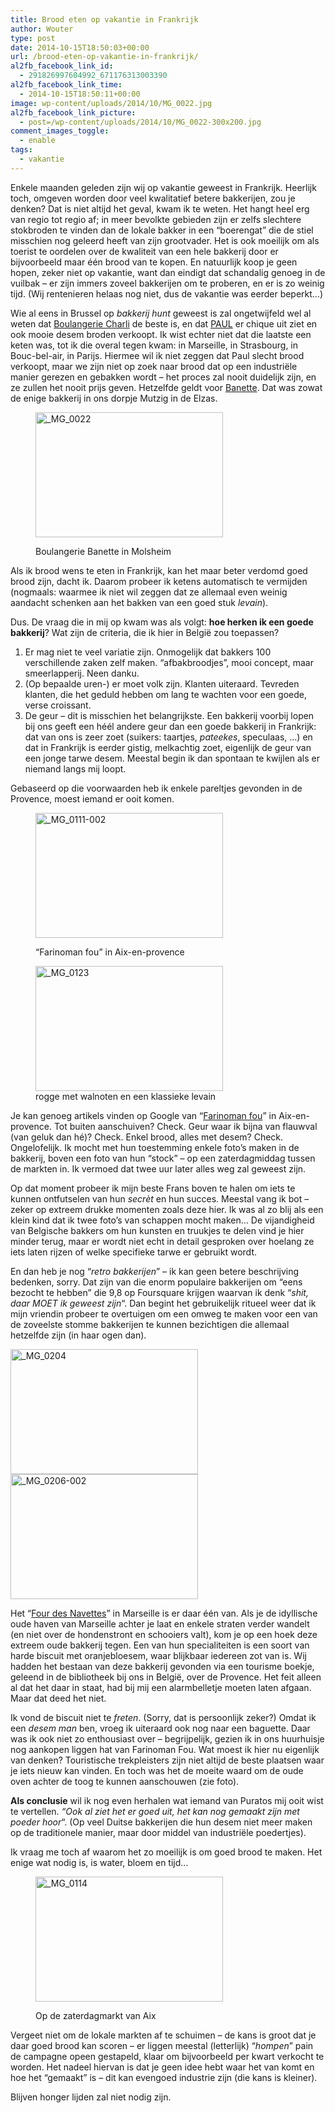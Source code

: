 ```yaml
---
title: Brood eten op vakantie in Frankrijk
author: Wouter
type: post
date: 2014-10-15T18:50:03+00:00
url: /brood-eten-op-vakantie-in-frankrijk/
al2fb_facebook_link_id:
  - 291826997604992_671176313003390
al2fb_facebook_link_time:
  - 2014-10-15T18:50:11+00:00
image: wp-content/uploads/2014/10/MG_0022.jpg
al2fb_facebook_link_picture:
  - post=/wp-content/uploads/2014/10/MG_0022-300x200.jpg
comment_images_toggle:
  - enable
tags:
  - vakantie
---
```

Enkele maanden geleden zijn wij op vakantie geweest in Frankrijk. Heerlijk toch, omgeven worden door veel kwalitatief betere bakkerijen, zou je denken? Dat is niet altijd het geval, kwam ik te weten. Het hangt heel erg van regio tot regio af; in meer bevolkte gebieden zijn er zelfs slechtere stokbroden te vinden dan de lokale bakker in een &#8220;boerengat&#8221; die de stiel misschien nog geleerd heeft van zijn grootvader. Het is ook moeilijk om als toerist te oordelen over de kwaliteit van een hele bakkerij door er bijvoorbeeld maar één brood van te kopen. En natuurlijk koop je geen hopen, zeker niet op vakantie, want dan eindigt dat schandalig genoeg in de vuilbak &#8211; er zijn immers zoveel bakkerijen om te proberen, en er is zo weinig tijd. (Wij rentenieren helaas nog niet, dus de vakantie was eerder beperkt&#8230;)

Wie al eens in Brussel op _bakkerij hunt_ geweest is zal ongetwijfeld wel al weten dat [Boulangerie Charli][1] de beste is, en dat [PAUL][2] er chique uit ziet en ook mooie desem broden verkoopt. Ik wist echter niet dat die laatste een keten was, tot ik die overal tegen kwam: in Marseille, in Strasbourg, in Bouc-bel-air, in Parijs. Hiermee wil ik niet zeggen dat Paul slecht brood verkoopt, maar we zijn niet op zoek naar brood dat op een industriële manier gerezen en gebakken wordt &#8211; het proces zal nooit duidelijk zijn, en ze zullen het nooit prijs geven. Hetzelfde geldt voor [Banette][3]. Dat was zowat de enige bakkerij in ons dorpje Mutzig in de Elzas.<figure id="attachment_736" style="width: 300px" class="wp-caption aligncenter">

[<img class="wp-image-736 size-medium" src="https://redzuurdesem.be/wp-content/uploads/2014/10/MG_0022-300x200.jpg" alt="_MG_0022" width="300" height="200" srcset="https://redzuurdesem.be/wp-content/uploads/2014/10/MG_0022-300x200.jpg 300w, https://redzuurdesem.be/wp-content/uploads/2014/10/MG_0022.jpg 1024w" sizes="(max-width: 300px) 100vw, 300px" />][4]<figcaption class="wp-caption-text">Boulangerie Banette in Molsheim</figcaption></figure> 

Als ik brood wens te eten in Frankrijk, kan het maar beter verdomd goed brood zijn, dacht ik. Daarom probeer ik ketens automatisch te vermijden (nogmaals: waarmee ik niet wil zeggen dat ze allemaal even weinig aandacht schenken aan het bakken van een goed stuk _levain_).

Dus. De vraag die in mij op kwam was als volgt: **hoe herken ik een goede bakkerij**? Wat zijn de criteria, die ik hier in België zou toepassen?

  1. Er mag niet te veel variatie zijn. Onmogelijk dat bakkers 100 verschillende zaken zelf maken. &#8220;afbakbroodjes&#8221;, mooi concept, maar smeerlapperij. Neen danku.
  2. (Op bepaalde uren-) er moet volk zijn. Klanten uiteraard. Tevreden klanten, die het geduld hebben om lang te wachten voor een goede, verse croissant.
  3. De geur &#8211; dit is misschien het belangrijkste. Een bakkerij voorbij lopen bij ons geeft een héél andere geur dan een goede bakkerij in Frankrijk: dat van ons is zeer zoet (suikers: taartjes, _pateekes_, speculaas, &#8230;) en dat in Frankrijk is eerder gistig, melkachtig zoet, eigenlijk de geur van een jonge tarwe desem. Meestal begin ik dan spontaan te kwijlen als er niemand langs mij loopt.

Gebaseerd op die voorwaarden heb ik enkele pareltjes gevonden in de Provence, moest iemand er ooit komen.<figure id="attachment_737" style="width: 300px" class="wp-caption aligncenter">

[<img class="wp-image-737 size-medium" src="https://redzuurdesem.be/wp-content/uploads/2014/10/MG_0111-002-300x200.jpg" alt="_MG_0111-002" width="300" height="200" srcset="https://redzuurdesem.be/wp-content/uploads/2014/10/MG_0111-002-300x200.jpg 300w, https://redzuurdesem.be/wp-content/uploads/2014/10/MG_0111-002.jpg 1024w" sizes="(max-width: 300px) 100vw, 300px" />][5]<figcaption class="wp-caption-text">&#8220;Farinoman fou&#8221; in Aix-en-provence</figcaption></figure> <figure id="attachment_739" style="width: 300px" class="wp-caption aligncenter">[<img class="wp-image-739 size-medium" src="https://redzuurdesem.be/wp-content/uploads/2014/10/MG_0123-300x200.jpg" alt="_MG_0123" width="300" height="200" srcset="https://redzuurdesem.be/wp-content/uploads/2014/10/MG_0123-300x200.jpg 300w, https://redzuurdesem.be/wp-content/uploads/2014/10/MG_0123.jpg 1024w" sizes="(max-width: 300px) 100vw, 300px" />][6]<figcaption class="wp-caption-text">rogge met walnoten en een klassieke levain</figcaption></figure> 

Je kan genoeg artikels vinden op Google van &#8220;[Farinoman fou][7]&#8221; in Aix-en-provence. Tot buiten aanschuiven? Check. Geur waar ik bijna van flauwval (van geluk dan hé)? Check. Enkel brood, alles met desem? Check. Ongelofelijk. Ik mocht met hun toestemming enkele foto&#8217;s maken in de bakkerij, boven een foto van hun &#8220;stock&#8221; &#8211; op een zaterdagmiddag tussen de markten in. Ik vermoed dat twee uur later alles weg zal geweest zijn.

Op dat moment probeer ik mijn beste Frans boven te halen om iets te kunnen ontfutselen van hun _secrèt_ en hun succes. Meestal vang ik bot &#8211; zeker op extreem drukke momenten zoals deze hier. Ik was al zo blij als een klein kind dat ik twee foto&#8217;s van schappen mocht maken&#8230; De vijandigheid van Belgische bakkers om hun kunsten en truukjes te delen vind je hier minder terug, maar er wordt niet echt in detail gesproken over hoelang ze iets laten rijzen of welke specifieke tarwe er gebruikt wordt.

En dan heb je nog &#8220;_retro bakkerijen_&#8221; &#8211; ik kan geen betere beschrijving bedenken, sorry. Dat zijn van die enorm populaire bakkerijen om &#8220;eens bezocht te hebben&#8221; die 9,8 op Foursquare krijgen waarvan ik denk &#8220;_shit, daar MOET ik geweest zijn_&#8220;. Dan begint het gebruikelijk ritueel weer dat ik mijn vriendin probeer te overtuigen om een omweg te maken voor een van de zoveelste stomme bakkerijen te kunnen bezichtigen die allemaal hetzelfde zijn (in haar ogen dan).

[<img class="aligncenter size-medium wp-image-740" src="https://redzuurdesem.be/wp-content/uploads/2014/10/MG_0204-300x200.jpg" alt="_MG_0204" width="300" height="200" srcset="https://redzuurdesem.be/wp-content/uploads/2014/10/MG_0204-300x200.jpg 300w, https://redzuurdesem.be/wp-content/uploads/2014/10/MG_0204.jpg 1024w" sizes="(max-width: 300px) 100vw, 300px" />][8] [<img class="aligncenter size-medium wp-image-741" src="https://redzuurdesem.be/wp-content/uploads/2014/10/MG_0206-002-300x200.jpg" alt="_MG_0206-002" width="300" height="200" srcset="https://redzuurdesem.be/wp-content/uploads/2014/10/MG_0206-002-300x200.jpg 300w, https://redzuurdesem.be/wp-content/uploads/2014/10/MG_0206-002.jpg 1024w" sizes="(max-width: 300px) 100vw, 300px" />][9]

Het &#8220;[Four des Navettes][10]&#8221; in Marseille is er daar één van. Als je de idyllische oude haven van Marseille achter je laat en enkele straten verder wandelt (en niet over de hondenstront en schooiers valt), kom je op een hoek deze extreem oude bakkerij tegen. Een van hun specialiteiten is een soort van harde biscuit met oranjebloesem, waar blijkbaar iedereen zot van is. Wij hadden het bestaan van deze bakkerij gevonden via een tourisme boekje, geleend in de bibliotheek bij ons in België, over de Provence. Het feit alleen al dat het daar in staat, had bij mij een alarmbelletje moeten laten afgaan. Maar dat deed het niet.

Ik vond de biscuit niet te _freten_. (Sorry, dat is persoonlijk zeker?) Omdat ik een _desem man_ ben, vroeg ik uiteraard ook nog naar een baguette. Daar was ik ook niet zo enthousiast over &#8211; begrijpelijk, gezien ik in ons huurhuisje nog aankopen liggen hat van Farinoman Fou. Wat moest ik hier nu eigenlijk van denken? Touristische trekpleisters zijn niet altijd de beste plaatsen waar je iets nieuw kan vinden. En toch was het de moeite waard om de oude oven achter de toog te kunnen aanschouwen (zie foto).

**Als conclusie** wil ik nog even herhalen wat iemand van Puratos mij ooit wist te vertellen. _&#8220;Ook al ziet het er goed uit, het kan nog gemaakt zijn met poeder hoor_&#8220;. (Op veel Duitse bakkerijen die hun desem niet meer maken op de traditionele manier, maar door middel van industriële poedertjes).
  
Ik vraag me toch af waarom het zo moeilijk is om goed brood te maken. Het enige wat nodig is, is water, bloem en tijd&#8230;<figure id="attachment_738" style="width: 300px" class="wp-caption aligncenter">

[<img class="wp-image-738 size-medium" src="https://redzuurdesem.be/wp-content/uploads/2014/10/MG_0114-300x200.jpg" alt="_MG_0114" width="300" height="200" srcset="https://redzuurdesem.be/wp-content/uploads/2014/10/MG_0114-300x200.jpg 300w, https://redzuurdesem.be/wp-content/uploads/2014/10/MG_0114.jpg 1024w" sizes="(max-width: 300px) 100vw, 300px" />][11]<figcaption class="wp-caption-text">Op de zaterdagmarkt van Aix</figcaption></figure> 

Vergeet niet om de lokale markten af te schuimen &#8211; de kans is groot dat je daar goed brood kan scoren &#8211; er liggen meestal (letterlijk) &#8220;_hompen_&#8221; pain de campagne opeen gestapeld, klaar om bijvoorbeeld per kwart verkocht te worden. Het nadeel hiervan is dat je geen idee hebt waar het van komt en hoe het &#8220;gemaakt&#8221; is &#8211; dit kan evengoed industrie zijn (die kans is kleiner).

Blijven honger lijden zal niet nodig zijn.

 [1]: http://www.charliboulangerie.com/
 [2]: http://www.paul.fr/
 [3]: http://www.banette.fr/
 [4]: https://redzuurdesem.be/wp-content/uploads/2014/10/MG_0022.jpg
 [5]: https://redzuurdesem.be/wp-content/uploads/2014/10/MG_0111-002.jpg
 [6]: https://redzuurdesem.be/wp-content/uploads/2014/10/MG_0123.jpg
 [7]: http://www.citylocalnews.com/actualite/2013/02/12/il-mene-les-aixois-a-la-baguette
 [8]: https://redzuurdesem.be/wp-content/uploads/2014/10/MG_0204.jpg
 [9]: https://redzuurdesem.be/wp-content/uploads/2014/10/MG_0206-002.jpg
 [10]: http://www.fourdesnavettes.com/en/
 [11]: https://redzuurdesem.be/wp-content/uploads/2014/10/MG_0114.jpg